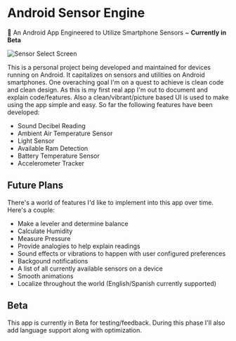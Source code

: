 # **Android Sensor Engine**
📱 An Android App Engineered to Utilize Smartphone Sensors ~ **Currently in Beta**

![Sensor Select Screen](https://github.com/Cfoulcard/Sound-Tech-Sensors/blob/master/mockups/featured_image.png)

This is a personal project being developed and maintained for devices running on Android. It capitalizes on sensors and utilities on Android smartphones. One overaching goal I'm on a quest to achieve is clean code and clean design. As this is my first real app I'm out to document and explain code/features. Also a clean/vibrant/picture based UI is used to make using the app simple and easy. So far the following features have been developed:
- Sound Decibel Reading
- Ambient Air Temperature Sensor
- Light Sensor
- Available Ram Detection
- Battery Temperature Sensor
- Accelerometer Tracker

## Future Plans
There's a world of features I'd like to implement into this app over time. Here's a couple:
- Make a leveler and determine balance
- Calculate Humidity
- Measure Pressure
- Provide analogies to help explain readings
- Sound effects or vibrations to happen with user configured preferences
- Backgound notifications
- A list of all currently available sensors on a device
- Smooth animations
- Localize throughout the world (English/Spanish currently supported)

## Beta
This app is currently in Beta for testing/feedback. During this phase I'll also add language support along with optimization.


